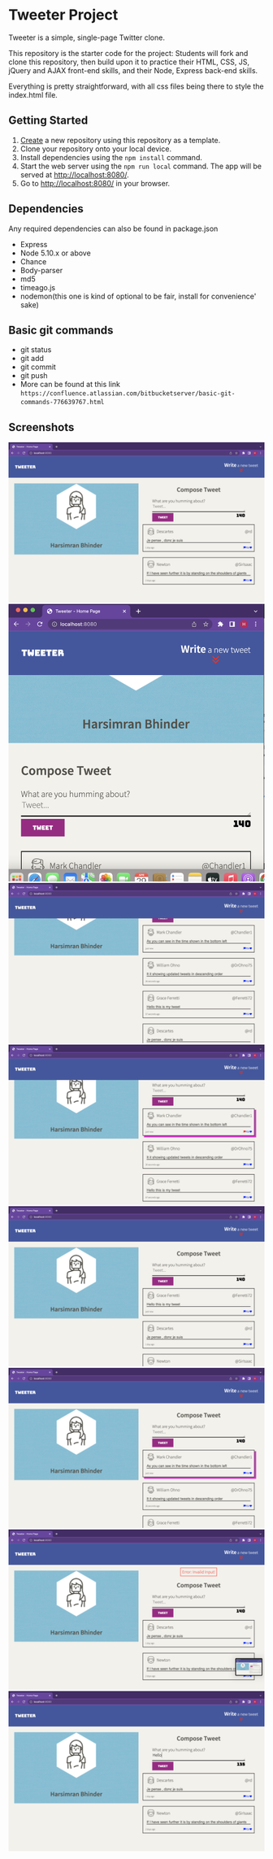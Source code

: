 # Tweeter Project

Tweeter is a simple, single-page Twitter clone.

This repository is the starter code for the project: Students will fork and clone this repository, then build upon it to practice their HTML, CSS, JS, jQuery and AJAX front-end skills, and their Node, Express back-end skills.

Everything is pretty straightforward, with all css files being there to style the index.html file.

## Getting Started

1. [Create](https://docs.github.com/en/repositories/creating-and-managing-repositories/creating-a-repository-from-a-template) a new repository using this repository as a template.
2. Clone your repository onto your local device.
3. Install dependencies using the `npm install` command.
3. Start the web server using the `npm run local` command. The app will be served at <http://localhost:8080/>.
4. Go to <http://localhost:8080/> in your browser.

## Dependencies

Any required dependencies can also be found in package.json
- Express
- Node 5.10.x or above
- Chance
- Body-parser
- md5
- timeago.js
- nodemon(this one is kind of optional to be fair, install for convenience' sake)

## Basic git commands
- git status
- git add
- git commit
- git push
- More can be found at this link `https://confluence.atlassian.com/bitbucketserver/basic-git-commands-776639767.html`

## Screenshots

!["Screenshot of the main desktop page"](https://github.com/bhinder97/tweeter-clone/blob/master/docs/main-desktop-page.png?raw=true)
!["Screenshot when you make the page smaller"](https://github.com/bhinder97/tweeter-clone/blob/master/docs/small-display-change.png?raw=true)
!["Screenshot of the locked navbar"](https://github.com/bhinder97/tweeter-clone/blob/master/docs/locked-navbar.png?raw=true)
!["Screenshot of the hover state implemented to the tweet boxes and icons"](https://github.com/bhinder97/tweeter-clone/blob/master/docs/hover-status.png?raw=true)
!["Screenshot of a posted tweet"](https://github.com/bhinder97/tweeter-clone/blob/master/docs/posted-tweet.png?raw=true)
!["Screenshot of tweets functionality such as descending order and updated timestamps"](https://github.com/bhinder97/tweeter-clone/blob/master/docs/posted-tweets2.png?raw=true)
!["Screenshot of error msg when submitting an invalid input"](https://github.com/bhinder97/tweeter-clone/blob/master/docs/error.png?raw=true)
!["Screenshot of updated character count"](https://github.com/bhinder97/tweeter-clone/blob/master/docs/char-count.png?raw=true)